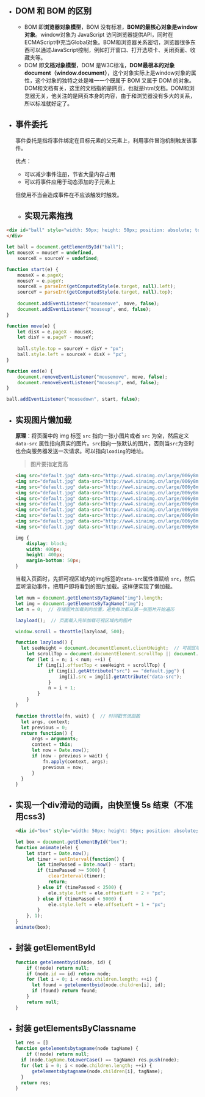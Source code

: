 - ## DOM 和 BOM 的区别

  - BOM 即**浏览器对象模型**，BOM 没有标准，**BOM的最核心对象是window对象**。window对象为 JavaScript 访问浏览器提供API，同时在ECMAScript中充当Global对象。BOM和浏览器关系密切，浏览器很多东西可以通过JavaScript控制，例如打开窗口、打开选项卡、关闭页面、收藏夹等。
  - DOM 即**文档对象模型**，DOM 是W3C标准，**DOM最根本的对象document（window.document）**，这个对象实际上是window对象的属性，这个对象的独特之处是唯一一个既属于 BOM 又属于 DOM 的对象。DOM和文档有关，这里的文档指的是网页，也就是html文档。DOM和浏览器无关，他关注的是网页本身的内容，由于和浏览器没有多大的关系，所以标准就好定了。

- ## 事件委托

  事件委托是指将事件绑定在目标元素的父元素上，利用事件冒泡机制触发该事件。

  优点：

  - 可以减少事件注册，节省大量内存占用
  - 可以将事件应用于动态添加的子元素上

  但使用不当会造成事件在不应该触发时触发。

  - ## 实现元素拖拽

```html
<div id="ball" style="width: 50px; height: 50px; position: absolute; top: 0; left: 0; border: 1px solid #000; border-radius: 50%;">
</div>
```

```javascript
let ball = document.getElementById("ball");
let mouseX = mouseY = undefined,
    sourceX = sourceY = undefined;

function start(e) {
    mouseX = e.pageX;
    mouseY = e.pageY;
    sourceX = parseInt(getComputedStyle(e.target, null).left);
    sourceY = parseInt(getComputedStyle(e.target, null).top);
    
    document.addEventListener("mousemove", move, false);
    document.addEventListener("mouseup", end, false);
}

function move(e) {
    let disX = e.pageX - mouseX;
    let disY = e.pageY - mouseY;
    
    ball.style.top = sourceY + disY + "px";
    ball.style.left = sourceX + disX + "px";
}

function end(e) {
    document.removeEventListener("mousemove", move, false);
    document.removeEventListener("mouseup", end, false);
}

ball.addEventListener("mousedown", start, false);
```

- ## 实现图片懒加载

  **原理**：将页面中的 img 标签 `src` 指向一张小图片或者 `src` 为空，然后定义 `data-src` 属性指向真实的图片。`src`指向一张默认的图片，否则当`src`为空时也会向服务器发送一次请求。可以指向`loading`的地址。

  > 图片要指定宽高

  ```html
  <img src="default.jpg" data-src="http://ww4.sinaimg.cn/large/006y8mN6gw1fa5obmqrmvj305k05k3yh.jpg" alt="" />
  <img src="default.jpg" data-src="http://ww4.sinaimg.cn/large/006y8mN6gw1fa5obmqrmvj305k05k3yh.jpg" alt="" />
  <img src="default.jpg" data-src="http://ww4.sinaimg.cn/large/006y8mN6gw1fa5obmqrmvj305k05k3yh.jpg" alt="" />
  <img src="default.jpg" data-src="http://ww4.sinaimg.cn/large/006y8mN6gw1fa5obmqrmvj305k05k3yh.jpg" alt="" />
  <img src="default.jpg" data-src="http://ww4.sinaimg.cn/large/006y8mN6gw1fa5obmqrmvj305k05k3yh.jpg" alt="" />
  <img src="default.jpg" data-src="http://ww4.sinaimg.cn/large/006y8mN6gw1fa5obmqrmvj305k05k3yh.jpg" alt="" />
  <img src="default.jpg" data-src="http://ww4.sinaimg.cn/large/006y8mN6gw1fa5obmqrmvj305k05k3yh.jpg" alt="" />
  <img src="default.jpg" data-src="http://ww4.sinaimg.cn/large/006y8mN6gw1fa5obmqrmvj305k05k3yh.jpg" alt="" />
  <img src="default.jpg" data-src="http://ww4.sinaimg.cn/large/006y8mN6gw1fa5obmqrmvj305k05k3yh.jpg" alt="" />
  <img src="default.jpg" data-src="http://ww4.sinaimg.cn/large/006y8mN6gw1fa5obmqrmvj305k05k3yh.jpg" alt="" />
  ```
  ```css
  img {
      display: block;
      width: 400px;
      height: 400px;
      margin-bottom: 50px;
  }
  ```

  当载入页面时，先把可视区域内的img标签的`data-src`属性值赋给 `src`，然后监听滚动事件，把用户即将看到的图片加载。这样便实现了懒加载。

  ```javascript
  let num = document.getElementsByTagName("img").length;
  let img = document.getElementsByTagName("img");
  let n = 0;  // 存储图片加载到的位置，避免每次都从第一张图片开始遍历
  
  lazyload();  // 页面载入完毕加载可视区域内的图片
  
  window.scroll = throttle(lazyload, 500);
  
  function lazyload() {
  	let seeHeight = document.documentElement.clientHeight;  // 可视区域高度
      let scrollTop = document.documentElement.scrollTop || document.body.scrollTop;  // 滚动条距离顶部高度
      for (let i = n; i < num; ++i) {
          if (img[i].offsetTop < seeHeight + scrollTop) {
              if (img[i].getAttribute("src") == "default.jpg") {
                  img[i].src = img[i].getAttribute("data-src");
              }
              n = i + 1;
          }
      }
  }
  
  function throttle(fn, wait) {  // 时间戳节流函数
  	let args, context;
  	let previous = 0;
  	return function() {
  		args = arguments;
  		context = this;
  		let now = Date.now();
  		if (now - previous > wait) {
  			fn.apply(context, args);
  			previous = now;
  		}
  	}	
  }
  ```

- ## 实现一个div滑动的动画，由快至慢 5s 结束（不准用css3)

  ```html
  <div id="box" style="width: 50px; height: 50px; position: absolute; top: 0; left: 0; border: 1px solid #000; border-radius: 50%;"></div>
  ```

  ```javascript
  let box = document.getElementById("box");
  function animate(ele) {
      let start = Date.now();
      let timer = setInterval(function() {
          let timePassed = Date.now() - start;
          if (timePassed >= 5000) {
              clearInterval(timer);
              return;
          } else if (timePassed < 2500) {
              ele.style.left = ele.offsetLeft + 2 + "px";
          } else if (timePassed < 5000) {
              ele.style.left = ele.offsetLeft + 1 + "px";
          }
      }, 1);
  }
  animate(box);
  ```

- ## 封装 getElementById

  ```javascript
  function getelementbyid(node, id) {
      if (!node) return null;
      if (node.id == id) return node;
      for (let i = 0; i < node.children.length; ++i) {
      	let found = getelementbyid(node.children[i], id);
      	if (found) return found;
      }
      return null;
  }
  ```

- ## 封装 getElementsByClassname

  ```javascript
  let res = []
  function getelementsbytagname(node tagName) {
      if (!node) return null;
  	if (node.tagName.toLowerCase() == tagName) res.push(node);
  	for (let i = 0; i < node.children.length; ++i) {
  		getelementsbytagname(node.children[i], tagName);
  	}
  	return res;
  }
  ```

  

